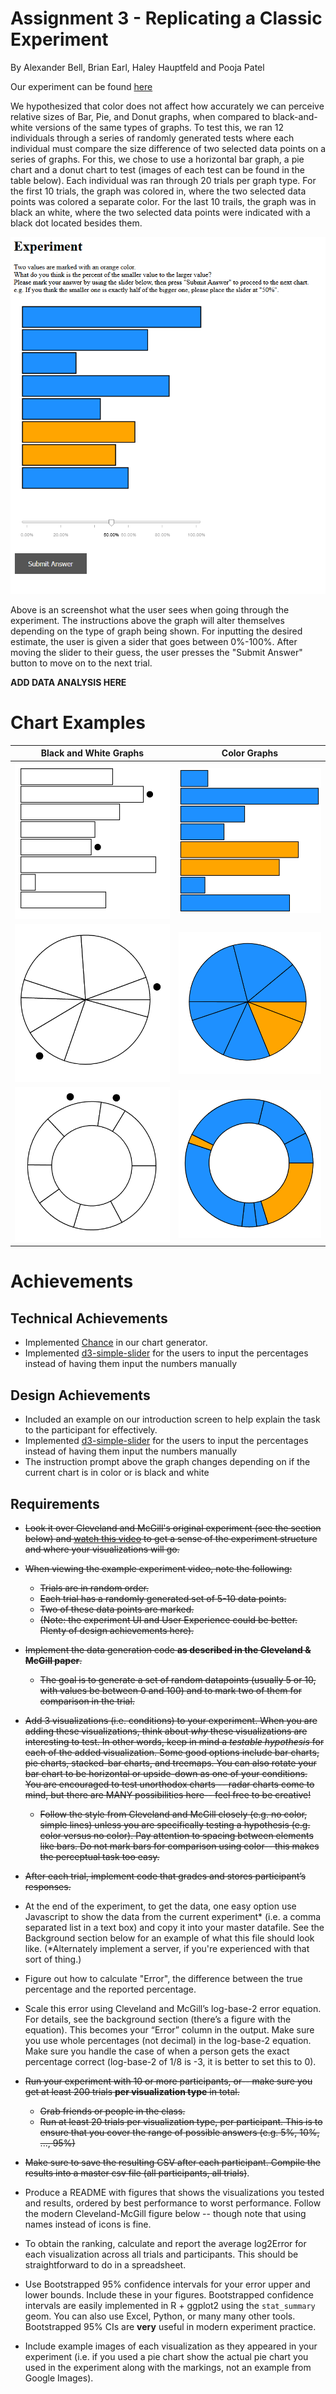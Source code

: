Assignment 3 - Replicating a Classic Experiment  
===

By Alexander Bell, Brian Earl, Haley Hauptfeld and Pooja Patel

Our experiment can be found [here](https://480x-21c-a3.glitch.me)

We hypothesized that color does not affect how accurately we can perceive relative sizes of Bar, Pie, and Donut graphs, when compared to black-and-white versions of the same types of graphs. To test this, we ran 12 individuals through a series of randomly generated tests where each individual must compare the size difference of two selected data points on a series of graphs. For this, we chose to use a horizontal bar graph, a pie chart and a donut chart to test (images of each test can be found in the table below). Each individual was ran through 20 trials per graph type. For the first 10 trials, the graph was colored in, where the two selected data points was colored a separate color.  For the last 10 trails, the graph was in black an white, where the two selected data points were indicated with a black dot located besides them. 



![Example](img/Example.PNG)



Above is an screenshot what the user sees when going through the experiment. The instructions above the graph will alter themselves depending on the type of graph being shown. For inputting the desired estimate, the user is given a sider that goes between 0%-100%. After moving the slider to their guess, the user presses the "Submit Answer" button to move on to the next trial. 

**ADD DATA ANALYSIS HERE**

# Chart Examples

|   Black and White Graphs    |        Color Graphs        |
| :-------------------------: | :------------------------: |
|   ![BARBW](img/BarBW.PNG)   | ![BARC](img/Capture13.PNG) |
|   ![PIEBW](img/PieBW.PNG)   |   ![PIEC](img/PieC.PNG)    |
| ![DONUTBW](img/DonutBW.PNG) | ![DONUTC](img/DonutC.PNG)  |





# Achievements

## **Technical Achievements**

- Implemented [Chance](https://chancejs.com/) in our chart generator.
- Implemented [d3-simple-slider](https://github.com/johnwalley/d3-simple-slider) for the users to input the percentages instead of having them input the numbers manually 

## **Design Achievements**

- Included an example on our introduction screen to help explain the task to the participant for effectively. 
-  Implemented [d3-simple-slider](https://github.com/johnwalley/d3-simple-slider) for the users to input the percentages instead of having them input the numbers manually 
- The instruction prompt above the graph changes depending on if the current chart is in color or is black and white



Requirements
---

- ~~Look it over Cleveland and McGill's original experiment (see the section below) and [watch this video](experiment-example.mp4) to get a sense of the experiment structure and where your visualizations will go.~~
- ~~When viewing the example experiment video, note the following:~~
    - ~~Trials are in random order.~~  
    - ~~Each trial has a randomly generated set of 5-10 data points.~~  
    - ~~Two of these data points are marked.~~  
    - ~~(Note: the experiment UI and User Experience could be better. Plenty of design achievements here).~~
- ~~Implement the data generation code **as described in the Cleveland & McGill paper**.~~ 
    - ~~The goal is to generate a set of random datapoints (usually 5 or 10, with values be between 0 and 100) and to mark two of them for comparison in the trial.~~ 
- ~~Add 3 visualizations (i.e. conditions) to your experiment. When you are adding these visualizations, think about *why* these visualizations are interesting to test. In other words, keep in mind a *testable hypothesis* for each of the added visualization. Some good options include bar charts, pie charts, stacked-bar charts, and treemaps. You can also rotate your bar chart to be horizontal or upside-down as one of your conditions. You are encouraged to test unorthodox charts -- radar charts come to mind, but there are MANY possibilities here-- feel free to be creative!~~
    - ~~Follow the style from Cleveland and McGill closely (e.g. no color, simple lines) unless you are specifically testing a hypothesis (e.g. color versus no color). Pay attention to spacing between elements like bars. Do not mark bars for comparison using color-- this makes the perceptual task too easy.~~
- ~~After each trial, implement code that grades and stores participant’s responses.~~
- At the end of the experiment, to get the data, one easy option use Javascript to show the data from the current experiment\* (i.e. a comma separated list in a text box) and copy it into your master datafile. See the Background section below for an example of what this file should look like. (\*Alternately implement a server, if you're experienced with that sort of thing.)

- Figure out how to calculate "Error", the difference between the true percentage and the reported percentage.
- Scale this error using Cleveland and McGill’s log-base-2 error equation. For details, see the background section (there’s a figure with the equation). This becomes your “Error” column in the output. Make sure you use whole percentages (not decimal) in the log-base-2 equation. Make sure you handle the case of when a person gets the exact percentage correct (log-base-2 of 1/8 is -3, it is better to set this to 0). 
- ~~Run your experiment with 10 or more participants, or-- make sure you get at least 200 trials **per visualization type** in total.~~  
    - ~~Grab friends or people in the class.~~   
    - ~~Run at least 20 trials per visualization type, per participant. This is to ensure that you cover the range of possible answers (e.g. 5%, 10%, ..., 95%)~~
- ~~Make sure to save the resulting CSV after each participant. Compile the results into a master csv file (all participants, all trials)~~.
- Produce a README with figures that shows the visualizations you tested and results, ordered by best performance to worst performance. Follow the modern Cleveland-McGill figure below -- though note that using names instead of icons is fine.
- To obtain the ranking, calculate and report the average log2Error for each visualization across all trials and participants. This should be straightforward to do in a spreadsheet.
- Use Bootstrapped 95\% confidence intervals for your error upper and lower bounds. Include these in your figures. Bootstrapped confidence intervals are easily implemented in R + ggplot2 using the `stat_summary` geom. You can also use Excel, Python, or many many other tools. Bootstrapped 95% CIs are **very** useful in modern experiment practice.
- Include example images of each visualization as they appeared in your experiment (i.e. if you used a pie chart show the actual pie chart you used in the experiment along with the markings, not an example from Google Images).
